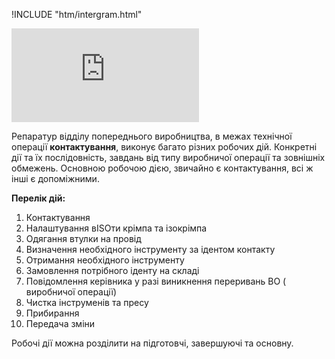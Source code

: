 !INCLUDE "htm/intergram.html"

![](https://chart.googleapis.com/chart?chs=180x180&amp;cht=qr&amp;chl=https://pp.vokov.tk/Перелік-робочих-дій-репаратура-VK.html)

Репаратур відділу попереднього виробництва, в межах технічної операції **контактування**, виконує багато різних робочих дій. Конкретні дії та їх послідовність, завдань від типу виробничої операції та зовнішніх обмежень.
Основною робочою дією, звичайно є контактування, всі ж інші є допоміжними. 

**Перелік дій:** 
1. Контактування
2. Налаштування вISOти крімпа та ізокрімпа
3. Одягання втулки на провід
4. Визначення необхідного інструменту за ідентом контакту
5. Отримання необхідного інструменту
6. Замовлення потрібного іденту на складі
7. Повідомлення керівника у разі виникнення переривань ВО ( виробничої операції)
8. Чистка інструменів та пресу
9. Прибирання
10. Передача зміни

Робочі дії можна розділити на підготовчі, завершуючі та основну.